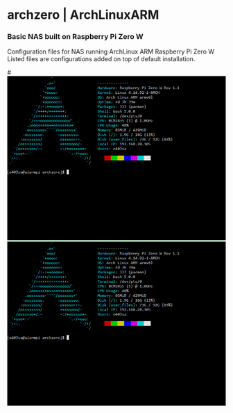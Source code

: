 # archzero | ArchLinuxARM
### Basic NAS built on Raspberry Pi Zero W
Configuration files for NAS running ArchLinux ARM Raspberry Pi Zero W  
Listed files are configurations added on top of default installation.

#![Screenshot](screenshot_001.jpg)  
![Screenshot](/img/screenshot_001.jpg)
